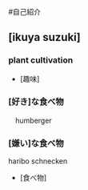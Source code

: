 #自己紹介

## [ikuya suzuki]

### plant cultivation

 + [趣味]


### [好き]な食べ物 
　humberger


### [嫌い]な食べ物 
 haribo schnecken
 + [食べ物]
